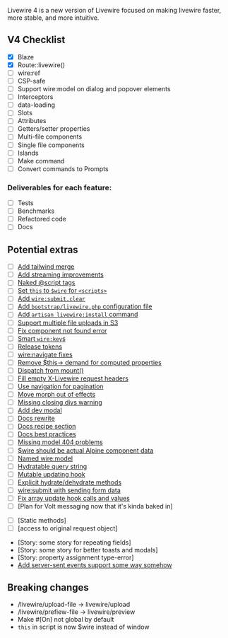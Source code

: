 
Livewire 4 is a new version of Livewire focused on making livewire faster, more stable, and more intuitive.

## V4 Checklist
- [x] Blaze
- [x] Route::livewire()
- [ ] wire:ref
- [ ] CSP-safe
- [ ] Support wire:model on dialog and popover elements
- [ ] Interceptors
- [ ] data-loading
- [ ] Slots
- [ ] Attributes
- [ ] Getters/setter properties
- [ ] Multi-file components
- [ ] Single file components
- [ ] Islands
- [ ] Make command
- [ ] Convert commands to Prompts

### Deliverables for each feature:
- [ ] Tests
- [ ] Benchmarks
- [ ] Refactored code
- [ ] Docs

## Potential extras
- [ ] [Add tailwind merge](tailwind-merge.md)
- [ ] [Add streaming improvements](streaming.md)
- [ ] [Naked @script tags](naked-scripts.md)
- [ ] [Set `this` to `$wire` for `<scripts>`](this-wire.md)
- [ ] [Add `wire:submit.clear`](wire-submit-dot-clear.md)
- [ ] [Add `bootstrap/livewire.php` configuration file](configuration.md)
- [ ] [Add `artisan livewire:install` command](install-command.md)
- [ ] [Support multiple file uploads in S3](multiple-file-uploads-s3.md)
- [ ] [Fix component not found error](no-component-not-found.md)
- [ ] [Smart `wire:key`s](smart-keys.md)
- [ ] [Release tokens](release-tokens.md)
- [ ] [wire:navigate fixes](fix-wire-navigate.md)
- [ ] [Remove $this-> demand for computed properties](remove-this-arrow-for-computeds.md)
- [ ] [Dispatch from mount()](dispatch-from-mount.md)
- [ ] [Fill empty X-Livewire request headers](fill-request-headers.md)
- [ ] [Use navigation for pagination](navigate-pagination.md)
- [ ] [Move morph out of effects](move-morph.md)
- [ ] [Missing closing divs warning](warn-closing-elements.md)
- [ ] [Add dev modal](dev-modal.md)
- [ ] [Docs rewrite](docs-rewrite.md)
- [ ] [Docs recipe section](docs-recipes.md)
- [ ] [Docs best practices](docs-best-practices.md)
- [ ] [Missing model 404 problems](missing-models.md)
- [ ] [$wire should be actual Alpine component data](actual-alpine-component-data.md)
- [ ] [Named wire:model](wire-model-named.md)
- [ ] [Hydratable query string](hydratable-query-string-hook.md)
- [ ] [Mutable updating hook](mutable-update-hook.md)
- [ ] [Explicit hydrate/dehydrate methods](hydration-control.md)
- [ ] [wire:submit with sending form data](wire-submit-form-data.md)
- [ ] [Fix array update hook calls and values](array-update-hook.md)
- [ ] [Plan for Volt messaging now that it's kinda baked in]
* [ ] [Static methods]
* [ ] [access to original request object]
* [Story: some story for repeating fields]
* [Story: some story for better toasts and modals]
* [Story: property assignment type-error]
* [Add server-sent events support some way somehow](sse.md)

## Breaking changes
* /livewire/upload-file -> livewire/upload
* /livewire/prefiew-file -> livewire/preview
* Make #[On] not global by default
* `this` in script is now $wire instead of window
